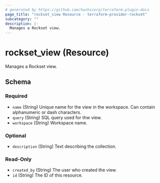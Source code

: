 ```yaml
---
# generated by https://github.com/hashicorp/terraform-plugin-docs
page_title: "rockset_view Resource - terraform-provider-rockset"
subcategory: ""
description: |-
  Manages a Rockset view.
---
```


# rockset_view (Resource)

Manages a Rockset view.



<!-- schema generated by tfplugindocs -->
## Schema

### Required

- `name` (String) Unique name for the view in the workspace. Can contain alphanumeric or dash characters.
- `query` (String) SQL query used for thw view.
- `workspace` (String) Workspace name.

### Optional

- `description` (String) Text describing the collection.

### Read-Only

- `created_by` (String) The user who created the view.
- `id` (String) The ID of this resource.


